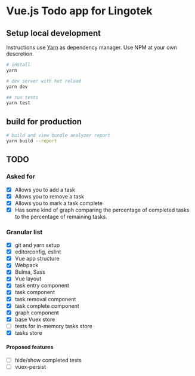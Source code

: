 # Vue.js Todo app for Lingotek

## Setup local development

Instructions use [Yarn](https://yarnpkg.com/en/) as dependency manager. Use NPM at your own descretion.

```bash
# install
yarn

# dev server with hot reload
yarn dev

## run tests
yarn test
```

## build for production

```bash
# build and view bundle analyzer report
yarn build --report
```

## TODO

### Asked for

* [x] Allows you to add a task
* [x] Allows you to remove a task
* [x] Allows you to mark a task complete
* [x] Has some kind of graph comparing the percentage of completed tasks to the percentage of remaining tasks.

### Granular list

* [x] git and yarn setup
* [x] editorconfig, eslint
* [x] Vue app structure
* [x] Webpack
* [x] Bulma, Sass
* [x] Vue layout
* [x] task entry component
* [x] task component
* [x] task removal component
* [x] task complete component
* [x] graph component
* [x] base Vuex store
* [ ] tests for in-memory tasks store
* [x] tasks store

#### Proposed features

* [ ] hide/show completed tests
* [ ] vuex-persist
